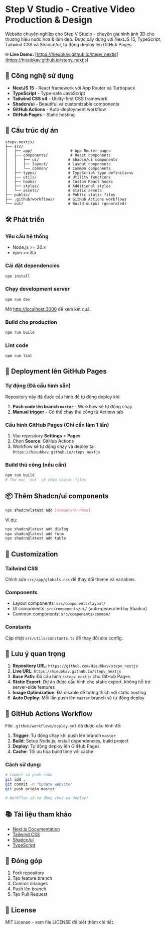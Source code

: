 # Step V Studio - Creative Video Production & Design

Website chuyên nghiệp cho Step V Studio - chuyên gia hình ảnh 3D cho thương hiệu nước hoa & làm đẹp. Được xây dựng với NextJS 15, TypeScript, Tailwind CSS và Shadcn/ui, tự động deploy lên GitHub Pages.

🌐 **Live Demo:** [https://hieubkav.github.io/stepv_nextjs](https://hieubkav.github.io/stepv_nextjs)

## 🚀 Công nghệ sử dụng

- **NextJS 15** - React framework với App Router và Turbopack
- **TypeScript** - Type-safe JavaScript
- **Tailwind CSS v4** - Utility-first CSS framework
- **Shadcn/ui** - Beautiful và customizable components
- **GitHub Actions** - Auto-deployment workflow
- **GitHub Pages** - Static hosting

## 📁 Cấu trúc dự án

```
stepv-nextjs/
├── src/
│   ├── app/                 # App Router pages
│   ├── components/          # React components
│   │   ├── ui/             # Shadcn/ui components
│   │   ├── layout/         # Layout components
│   │   └── common/         # Common components
│   ├── types/              # TypeScript type definitions
│   ├── utils/              # Utility functions
│   ├── hooks/              # Custom React hooks
│   ├── styles/             # Additional styles
│   └── assets/             # Static assets
├── public/                 # Public static files
├── .github/workflows/      # GitHub Actions workflows
└── out/                    # Build output (generated)
```

## 🛠️ Phát triển

### Yêu cầu hệ thống
- Node.js >= 20.x
- npm >= 8.x

### Cài đặt dependencies
```bash
npm install
```

### Chạy development server
```bash
npm run dev
```

Mở [http://localhost:3000](http://localhost:3000) để xem kết quả.

### Build cho production
```bash
npm run build
```

### Lint code
```bash
npm run lint
```

## 🚀 Deployment lên GitHub Pages

### Tự động (Đã cấu hình sẵn)
Repository này đã được cấu hình để tự động deploy khi:
1. **Push code lên branch `master`** - Workflow sẽ tự động chạy
2. **Manual trigger** - Có thể chạy thủ công từ Actions tab

### Cấu hình GitHub Pages (Chỉ cần làm 1 lần)
1. Vào repository **Settings** > **Pages**
2. Chọn **Source**: GitHub Actions
3. Workflow sẽ tự động chạy và deploy tại: `https://hieubkav.github.io/stepv_nextjs`

### Build thủ công (nếu cần)
```bash
npm run build
# Thư mục `out` sẽ chứa static files
```

## 📦 Thêm Shadcn/ui components

```bash
npx shadcn@latest add [component-name]
```

Ví dụ:
```bash
npx shadcn@latest add dialog
npx shadcn@latest add form
npx shadcn@latest add table
```

## 🎨 Customization

### Tailwind CSS
Chỉnh sửa `src/app/globals.css` để thay đổi theme và variables.

### Components
- Layout components: `src/components/layout/`
- UI components: `src/components/ui/` (auto-generated by Shadcn)
- Common components: `src/components/common/`

### Constants
Cập nhật `src/utils/constants.ts` để thay đổi site config.

## 📝 Lưu ý quan trọng

1. **Repository URL**: `https://github.com/Hieubkav/stepv_nextjs`
2. **Live URL**: `https://hieubkav.github.io/stepv_nextjs`
3. **Base Path**: Đã cấu hình `/stepv_nextjs` cho GitHub Pages
4. **Static Export**: Dự án được cấu hình cho static export, không hỗ trợ server-side features
5. **Image Optimization**: Đã disable để tương thích với static hosting
6. **Auto Deploy**: Mỗi lần push lên `master` branch sẽ tự động deploy

## 🔧 GitHub Actions Workflow

File `.github/workflows/deploy.yml` đã được cấu hình để:
1. **Trigger**: Tự động chạy khi push lên branch `master`
2. **Build**: Setup Node.js, install dependencies, build project
3. **Deploy**: Tự động deploy lên GitHub Pages
4. **Cache**: Tối ưu hóa build time với cache

### Cách sử dụng:
```bash
# Commit và push code
git add .
git commit -m "Update website"
git push origin master

# Workflow sẽ tự động chạy và deploy!
```

## 📚 Tài liệu tham khảo

- [Next.js Documentation](https://nextjs.org/docs)
- [Tailwind CSS](https://tailwindcss.com/docs)
- [Shadcn/ui](https://ui.shadcn.com/)
- [TypeScript](https://www.typescriptlang.org/docs/)

## 🤝 Đóng góp

1. Fork repository
2. Tạo feature branch
3. Commit changes
4. Push lên branch
5. Tạo Pull Request

## 📄 License

MIT License - xem file LICENSE để biết thêm chi tiết.
